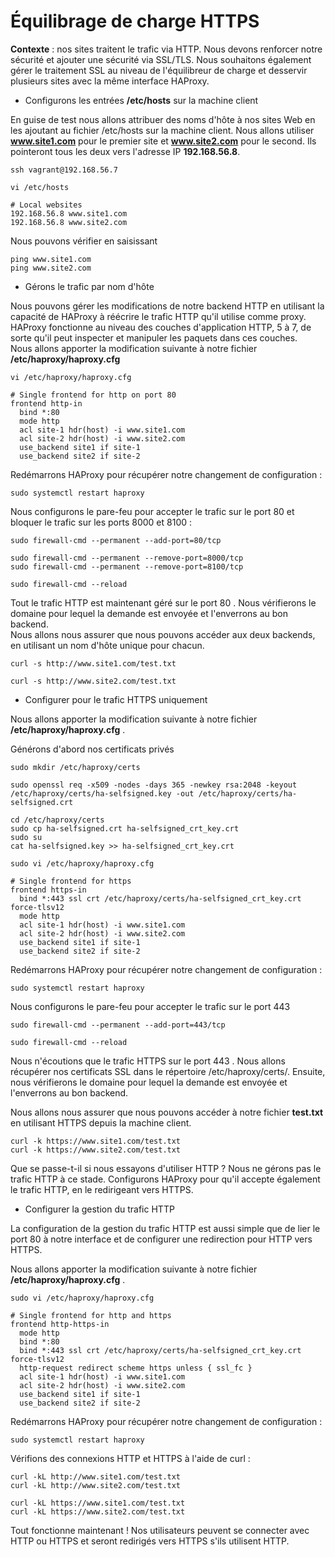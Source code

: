 # Équilibrage de charge HTTPS

**Contexte** : nos sites traitent le trafic via HTTP. Nous devons renforcer notre sécurité et ajouter une sécurité via SSL/TLS. Nous souhaitons également gérer le traitement SSL au niveau de l'équilibreur de charge et desservir plusieurs sites avec la même interface HAProxy.

- Configurons les entrées **/etc/hosts** sur la machine client

En guise de test nous allons attribuer des noms d'hôte à nos sites Web en les ajoutant au fichier /etc/hosts sur la machine client. Nous allons utiliser **www.site1.com** pour le premier site et **www.site2.com** pour le second. Ils pointeront tous les deux vers l'adresse IP **192.168.56.8**.

```
ssh vagrant@192.168.56.7
```

```
vi /etc/hosts
```

```
# Local websites
192.168.56.8 www.site1.com
192.168.56.8 www.site2.com
```

Nous pouvons vérifier en saisissant

```
ping www.site1.com
ping www.site2.com
```

- Gérons le trafic par nom d'hôte

Nous pouvons gérer les modifications de notre backend HTTP en utilisant la capacité de HAProxy à réécrire le trafic HTTP qu'il utilise comme proxy. HAProxy fonctionne au niveau des couches d'application HTTP, 5 à 7, de sorte qu'il peut inspecter et manipuler les paquets dans ces couches. <br>
Nous allons apporter la modification suivante à notre fichier **/etc/haproxy/haproxy.cfg**

```
vi /etc/haproxy/haproxy.cfg
```

```
# Single frontend for http on port 80
frontend http-in
  bind *:80
  mode http
  acl site-1 hdr(host) -i www.site1.com
  acl site-2 hdr(host) -i www.site2.com
  use_backend site1 if site-1
  use_backend site2 if site-2
```

Redémarrons HAProxy pour récupérer notre changement de configuration :

```
sudo systemctl restart haproxy
```

Nous configurons le pare-feu pour accepter le trafic sur le port 80 et bloquer le trafic sur les ports 8000 et 8100 :

```
sudo firewall-cmd --permanent --add-port=80/tcp

sudo firewall-cmd --permanent --remove-port=8000/tcp
sudo firewall-cmd --permanent --remove-port=8100/tcp

sudo firewall-cmd --reload
```

Tout le trafic HTTP est maintenant géré sur le port 80 . Nous vérifierons le domaine pour lequel la demande est envoyée et l'enverrons au bon backend.
<br>
Nous allons nous assurer que nous pouvons accéder aux deux backends, en utilisant un nom d'hôte unique pour chacun.

```
curl -s http://www.site1.com/test.txt
```

```
curl -s http://www.site2.com/test.txt
```

- Configurer pour le trafic HTTPS uniquement

Nous allons apporter la modification suivante à notre fichier **/etc/haproxy/haproxy.cfg** .

Générons d'abord nos certificats privés
```
sudo mkdir /etc/haproxy/certs
```

```
sudo openssl req -x509 -nodes -days 365 -newkey rsa:2048 -keyout /etc/haproxy/certs/ha-selfsigned.key -out /etc/haproxy/certs/ha-selfsigned.crt
```

```
cd /etc/haproxy/certs
sudo cp ha-selfsigned.crt ha-selfsigned_crt_key.crt
sudo su
cat ha-selfsigned.key >> ha-selfsigned_crt_key.crt
```

```
sudo vi /etc/haproxy/haproxy.cfg
```

```
# Single frontend for https
frontend https-in
  bind *:443 ssl crt /etc/haproxy/certs/ha-selfsigned_crt_key.crt force-tlsv12
  mode http
  acl site-1 hdr(host) -i www.site1.com
  acl site-2 hdr(host) -i www.site2.com
  use_backend site1 if site-1
  use_backend site2 if site-2
```

Redémarrons HAProxy pour récupérer notre changement de configuration :

```
sudo systemctl restart haproxy
```

Nous configurons le pare-feu pour accepter le trafic sur le port 443

```
sudo firewall-cmd --permanent --add-port=443/tcp

sudo firewall-cmd --reload
```

Nous n'écoutions que le trafic HTTPS sur le port 443 . Nous allons récupérer nos certificats SSL dans le répertoire /etc/haproxy/certs/. Ensuite, nous vérifierons le domaine pour lequel la demande est envoyée et l'enverrons au bon backend. <br>

Nous allons nous assurer que nous pouvons accéder à notre fichier **test.txt** en utilisant HTTPS depuis la machine client.

```
curl -k https://www.site1.com/test.txt
curl -k https://www.site2.com/test.txt
```

Que se passe-t-il si nous essayons d'utiliser HTTP ? Nous ne gérons pas le trafic HTTP à ce stade. Configurons HAProxy pour qu'il accepte également le trafic HTTP, en le redirigeant vers HTTPS.

- Configurer la gestion du trafic HTTP

La configuration de la gestion du trafic HTTP est aussi simple que de lier le port 80 à notre interface et de configurer une redirection pour HTTP vers HTTPS.

Nous allons apporter la modification suivante à notre fichier **/etc/haproxy/haproxy.cfg** .

```
sudo vi /etc/haproxy/haproxy.cfg
```

```
# Single frontend for http and https
frontend http-https-in
  mode http
  bind *:80
  bind *:443 ssl crt /etc/haproxy/certs/ha-selfsigned_crt_key.crt force-tlsv12
  http-request redirect scheme https unless { ssl_fc }
  acl site-1 hdr(host) -i www.site1.com
  acl site-2 hdr(host) -i www.site2.com
  use_backend site1 if site-1
  use_backend site2 if site-2
```

Redémarrons HAProxy pour récupérer notre changement de configuration :

```
sudo systemctl restart haproxy
```

Vérifions des connexions HTTP et HTTPS à l'aide de curl :

```
curl -kL http://www.site1.com/test.txt
curl -kL http://www.site2.com/test.txt
```

```
curl -kL https://www.site1.com/test.txt
curl -kL https://www.site2.com/test.txt
```

Tout fonctionne maintenant ! Nos utilisateurs peuvent se connecter avec HTTP ou HTTPS et seront redirigés vers HTTPS s'ils utilisent HTTP.